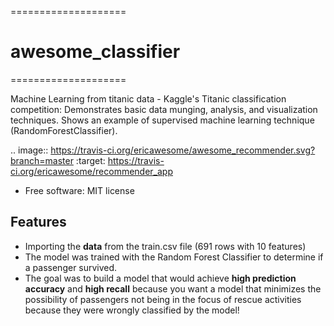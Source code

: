 ====================
# awesome_classifier
====================

Machine Learning from titanic data - Kaggle's Titanic classification competition: Demonstrates basic data munging, analysis, and visualization techniques. Shows an example of supervised machine learning technique (RandomForestClassifier).

.. image:: https://travis-ci.org/ericawesome/awesome_recommender.svg?branch=master
        :target: https://travis-ci.org/ericawesome/recommender_app

* Free software: MIT license


Features
--------

* Importing the **data** from the train.csv file (691 rows with 10 features)  
* The model was trained with the Random Forest Classifier to determine if a passenger survived.
* The goal was to build a model that would achieve **high prediction accuracy** and **high recall** because you want a model that minimizes the possibility of passengers not being in the focus of rescue activities because they were wrongly classified by the model!
